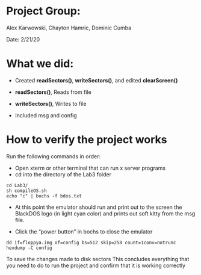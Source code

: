 # Project Group:
Alex Karwowski, Chayton Hamric, Dominic Cumba

Date: 2/21/20

# What we did:
* Created **readSectors()**, **writeSectors()**, and edited **clearScreen()**

* **readSectors()**, Reads from file

* **writeSectors()**, Writes to file

* Included msg and config

# How to verify the project works

Run the following commands in order:

* Open xterm or other terminal that can run x server programs
* cd into the directory of the Lab3 folder

```
cd Lab3/
sh compileOS.sh
echo "c" | bochs -f bdos.txt
```
* At this point the emulator should run and print out to the screen the BlackDOS logo (in light cyan color) and prints out soft kitty from the msg file.

* Click the “power button” in bochs to close the emulator

```
dd if=floppya.img of=config bs=512 skip=258 count=1conv=notrunc
hexdump -C config
```
To save the changes made to disk sectors
This concludes everything that you need to do to run the project and confirm that it is working correctly
